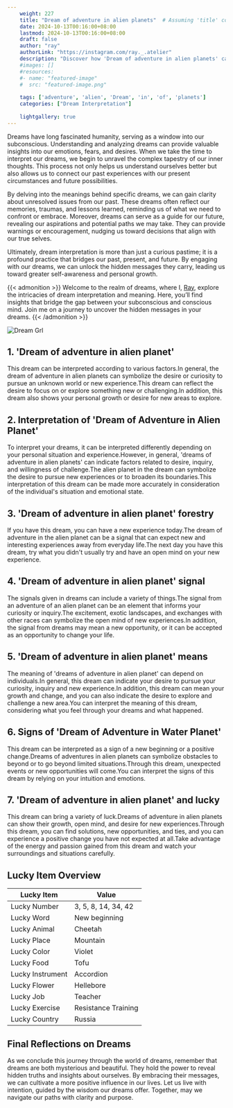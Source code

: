 ```yaml
---
    weight: 227
    title: "Dream of adventure in alien planets"  # Assuming 'title' column exists
    date: 2024-10-13T00:16:00+08:00
    lastmod: 2024-10-13T00:16:00+08:00
    draft: false
    author: "ray"
    authorLink: "https://instagram.com/ray._.atelier"
    description: "Discover how 'Dream of adventure in alien planets' can interpret your future and uncover its significant meanings in your life."
    #images: []
    #resources:
    #- name: "featured-image"
    #  src: "featured-image.png"
    
    tags: ['adventure', 'alien', 'Dream', 'in', 'of', 'planets']
    categories: ["Dream Interpretation"]
    
    lightgallery: true
---
```

    
Dreams have long fascinated humanity, serving as a window into our subconscious. Understanding and analyzing dreams can provide valuable insights into our emotions, fears, and desires. When we take the time to interpret our dreams, we begin to unravel the complex tapestry of our inner thoughts. This process not only helps us understand ourselves better but also allows us to connect our past experiences with our present circumstances and future possibilities.

By delving into the meanings behind specific dreams, we can gain clarity about unresolved issues from our past. These dreams often reflect our memories, traumas, and lessons learned, reminding us of what we need to confront or embrace. Moreover, dreams can serve as a guide for our future, revealing our aspirations and potential paths we may take. They can provide warnings or encouragement, nudging us toward decisions that align with our true selves.

Ultimately, dream interpretation is more than just a curious pastime; it is a profound practice that bridges our past, present, and future. By engaging with our dreams, we can unlock the hidden messages they carry, leading us toward greater self-awareness and personal growth.

{{< admonition >}}
Welcome to the realm of dreams, where I, [Ray](https://instagram.com/ray._.atelier), explore the intricacies of dream interpretation and meaning. Here, you’ll find insights that bridge the gap between your subconscious and conscious mind. Join me on a journey to uncover the hidden messages in your dreams.
{{< /admonition >}}

![Dream Grl](https://cdn.pixabay.com/photo/2017/11/02/03/35/gothic-2910057_1280.jpg "Dream Grl")

## 1. 'Dream of adventure in alien planet'
This dream can be interpreted according to various factors.In general, the dream of adventure in alien planets can symbolize the desire or curiosity to pursue an unknown world or new experience.This dream can reflect the desire to focus on or explore something new or challenging.In addition, this dream also shows your personal growth or desire for new areas to explore.

## 2. Interpretation of 'Dream of Adventure in Alien Planet'
To interpret your dreams, it can be interpreted differently depending on your personal situation and experience.However, in general, 'dreams of adventure in alien planets' can indicate factors related to desire, inquiry, and willingness of challenge.The alien planet in the dream can symbolize the desire to pursue new experiences or to broaden its boundaries.This interpretation of this dream can be made more accurately in consideration of the individual's situation and emotional state.

## 3. 'Dream of adventure in alien planet' forestry
If you have this dream, you can have a new experience today.The dream of adventure in the alien planet can be a signal that can expect new and interesting experiences away from everyday life.The next day you have this dream, try what you didn't usually try and have an open mind on your new experience.

## 4. 'Dream of adventure in alien planet' signal
The signals given in dreams can include a variety of things.The signal from an adventure of an alien planet can be an element that informs your curiosity or inquiry.The excitement, exotic landscapes, and exchanges with other races can symbolize the open mind of new experiences.In addition, the signal from dreams may mean a new opportunity, or it can be accepted as an opportunity to change your life.

## 5. 'Dream of adventure in alien planet' means
The meaning of 'dreams of adventure in alien planet' can depend on individuals.In general, this dream can indicate your desire to pursue your curiosity, inquiry and new experience.In addition, this dream can mean your growth and change, and you can also indicate the desire to explore and challenge a new area.You can interpret the meaning of this dream, considering what you feel through your dreams and what happened.

## 6. Signs of 'Dream of Adventure in Water Planet'
This dream can be interpreted as a sign of a new beginning or a positive change.Dreams of adventures in alien planets can symbolize obstacles to beyond or to go beyond limited situations.Through this dream, unexpected events or new opportunities will come.You can interpret the signs of this dream by relying on your intuition and emotions.

## 7. 'Dream of adventure in alien planet' and lucky
This dream can bring a variety of luck.Dreams of adventure in alien planets can show their growth, open mind, and desire for new experiences.Through this dream, you can find solutions, new opportunities, and ties, and you can experience a positive change you have not expected at all.Take advantage of the energy and passion gained from this dream and watch your surroundings and situations carefully.

## Lucky Item Overview
| Lucky Item          | Value              |
|---------------|--------------------|
| Lucky Number        | 3, 5, 8, 14, 34, 42  |
| Lucky Word          | New beginning |
| Lucky Animal        | Cheetah |
| Lucky Place         | Mountain     |
| Lucky Color         | Violet     |
| Lucky Food          | Tofu      |
| Lucky Instrument    | Accordion |
| Lucky Flower        | Hellebore    |
| Lucky Job           | Teacher       |
| Lucky Exercise      | Resistance Training  |
| Lucky Country       | Russia    |


##  Final Reflections on Dreams

As we conclude this journey through the world of dreams, remember that dreams are both mysterious and beautiful. They hold the power to reveal hidden truths and insights about ourselves. By embracing their messages, we can cultivate a more positive influence in our lives. Let us live with intention, guided by the wisdom our dreams offer. Together, may we navigate our paths with clarity and purpose.
